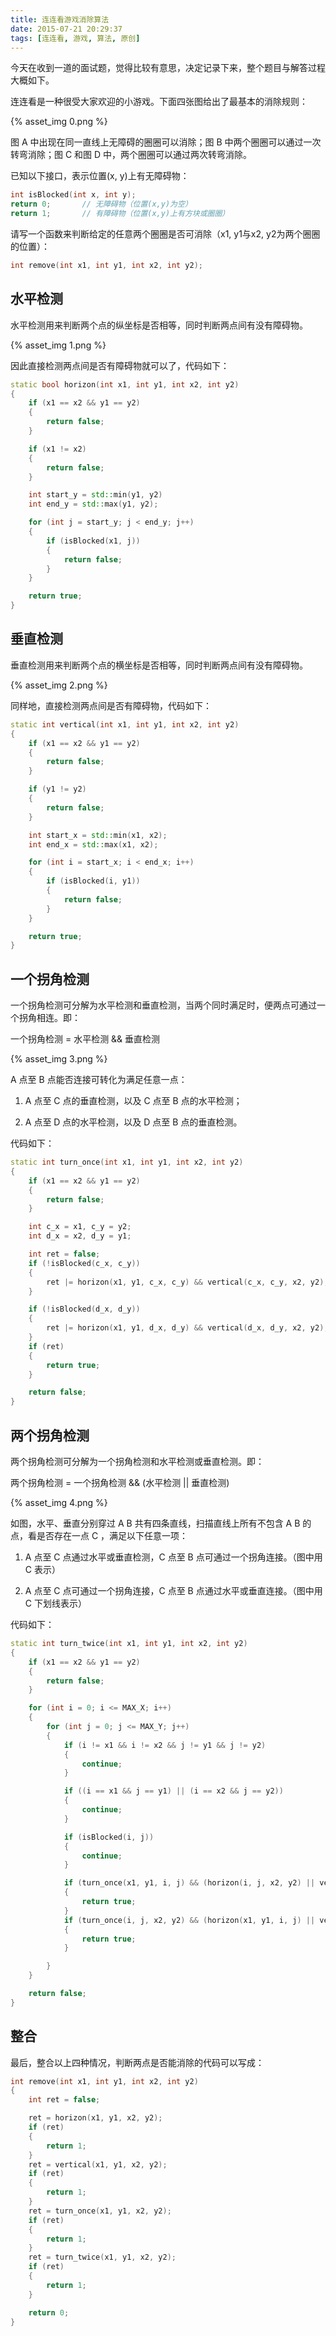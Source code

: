 ```yaml
---
title: 连连看游戏消除算法
date: 2015-07-21 20:29:37
tags: [连连看, 游戏, 算法, 原创]
---
```


今天在收到一道的面试题，觉得比较有意思，决定记录下来，整个题目与解答过程大概如下。

连连看是一种很受大家欢迎的小游戏。下面四张图给出了最基本的消除规则：

<!-- more -->

{% asset_img 0.png %}

图 A 中出现在同一直线上无障碍的圈圈可以消除；图 B 中两个圈圈可以通过一次转弯消除；图 C 和图 D 中，两个圈圈可以通过两次转弯消除。


已知以下接口，表示位置(x, y)上有无障碍物：

``` cpp
int isBlocked(int x, int y);
return 0;       // 无障碍物（位置(x,y)为空）
return 1;       // 有障碍物（位置(x,y)上有方块或圈圈）
```

请写一个函数来判断给定的任意两个圈圈是否可消除（x1, y1与x2, y2为两个圈圈的位置）：

``` cpp
int remove(int x1, int y1, int x2, int y2);
```

## 水平检测

水平检测用来判断两个点的纵坐标是否相等，同时判断两点间有没有障碍物。

{% asset_img 1.png %}

因此直接检测两点间是否有障碍物就可以了，代码如下：

``` cpp
static bool horizon(int x1, int y1, int x2, int y2)
{
    if (x1 == x2 && y1 == y2)
    {
        return false;
    }

    if (x1 != x2)
    {
        return false;
    }

    int start_y = std::min(y1, y2)
    int end_y = std::max(y1, y2);

    for (int j = start_y; j < end_y; j++)
    {
        if (isBlocked(x1, j))
        {
            return false;
        }
    }

    return true;
}
```

## 垂直检测

垂直检测用来判断两个点的横坐标是否相等，同时判断两点间有没有障碍物。

{% asset_img 2.png %}

同样地，直接检测两点间是否有障碍物，代码如下：

``` cpp
static int vertical(int x1, int y1, int x2, int y2)
{
    if (x1 == x2 && y1 == y2)
    {
        return false;
    }

    if (y1 != y2)
    {
        return false;
    }

    int start_x = std::min(x1, x2);
    int end_x = std::max(x1, x2);

    for (int i = start_x; i < end_x; i++)
    {
        if (isBlocked(i, y1))
        {
            return false;
        }
    }

    return true;
}
```

## 一个拐角检测

一个拐角检测可分解为水平检测和垂直检测，当两个同时满足时，便两点可通过一个拐角相连。即：

一个拐角检测 = 水平检测 && 垂直检测

{% asset_img 3.png %}

A 点至 B 点能否连接可转化为满足任意一点：

1. A 点至 C 点的垂直检测，以及 C 点至 B 点的水平检测；

2. A 点至 D 点的水平检测，以及 D 点至 B 点的垂直检测。

代码如下：

``` cpp
static int turn_once(int x1, int y1, int x2, int y2)
{
    if (x1 == x2 && y1 == y2)
    {
        return false;
    }

    int c_x = x1, c_y = y2;
    int d_x = x2, d_y = y1;

    int ret = false;
    if (!isBlocked(c_x, c_y))
    {
        ret |= horizon(x1, y1, c_x, c_y) && vertical(c_x, c_y, x2, y2);
    }

    if (!isBlocked(d_x, d_y))
    {
        ret |= horizon(x1, y1, d_x, d_y) && vertical(d_x, d_y, x2, y2);
    }
    if (ret)
    {
        return true;
    }

    return false;
}
```

## 两个拐角检测

两个拐角检测可分解为一个拐角检测和水平检测或垂直检测。即：

两个拐角检测 = 一个拐角检测 && (水平检测 || 垂直检测)

{% asset_img 4.png %}

如图，水平、垂直分别穿过 A B 共有四条直线，扫描直线上所有不包含 A B 的点，看是否存在一点 C ，满足以下任意一项：

1. A 点至 C 点通过水平或垂直检测，C 点至 B 点可通过一个拐角连接。（图中用 C 表示）

2. A 点至 C 点可通过一个拐角连接，C 点至 B 点通过水平或垂直连接。（图中用 C 下划线表示）

代码如下：

``` cpp
static int turn_twice(int x1, int y1, int x2, int y2)
{
    if (x1 == x2 && y1 == y2)
    {
        return false;
    }

    for (int i = 0; i <= MAX_X; i++)
    {
        for (int j = 0; j <= MAX_Y; j++)
        {
            if (i != x1 && i != x2 && j != y1 && j != y2)
            {
                continue;
            }

            if ((i == x1 && j == y1) || (i == x2 && j == y2))
            {
                continue;
            }

            if (isBlocked(i, j))
            {
                continue;
            }

            if (turn_once(x1, y1, i, j) && (horizon(i, j, x2, y2) || vertical(i, j, x2, y2)))
            {
                return true;
            }
            if (turn_once(i, j, x2, y2) && (horizon(x1, y1, i, j) || vertical(x1, y1, i, j)))
            {
                return true;
            }

        }
    }

    return false;
}
```

## 整合

最后，整合以上四种情况，判断两点是否能消除的代码可以写成：

``` cpp
int remove(int x1, int y1, int x2, int y2)
{
    int ret = false;

    ret = horizon(x1, y1, x2, y2);
    if (ret)
    {
        return 1;
    }
    ret = vertical(x1, y1, x2, y2);
    if (ret)
    {
        return 1;
    }
    ret = turn_once(x1, y1, x2, y2);
    if (ret)
    {
        return 1;
    }
    ret = turn_twice(x1, y1, x2, y2);
    if (ret)
    {
        return 1;
    }

    return 0;
}
```
